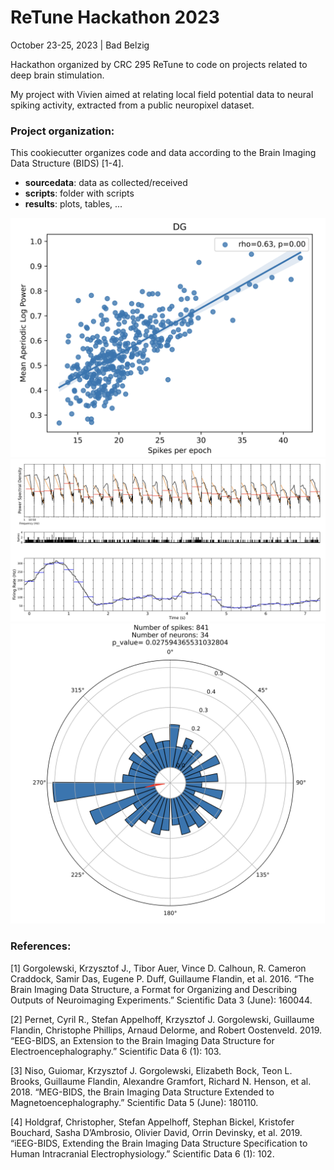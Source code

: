 # ReTune Hackathon 2023

October 23-25, 2023 | Bad Belzig

Hackathon organized by CRC 295 ReTune to code on projects related to deep brain stimulation.

My project with Vivien aimed at relating local field potential data to neural spiking activity, extracted from a public neuropixel dataset.

### Project organization:

This cookiecutter organizes code and data according to the Brain Imaging Data Structure (BIDS) [1-4].

- **sourcedata**: data as collected/received
- **scripts**: folder with scripts
- **results**: plots, tables, ...

![Alt text](image.png)
![Alt text](image-1.png)
![Alt text](image-2.png)

### References:

[1] Gorgolewski, Krzysztof J., Tibor Auer, Vince D. Calhoun, R. Cameron Craddock, Samir Das, Eugene P. Duff, Guillaume Flandin, et al. 2016. “The Brain Imaging Data Structure, a Format for Organizing and Describing Outputs of Neuroimaging Experiments.” Scientific Data 3 (June): 160044.

[2] Pernet, Cyril R., Stefan Appelhoff, Krzysztof J. Gorgolewski, Guillaume Flandin, Christophe Phillips, Arnaud Delorme, and Robert Oostenveld. 2019. “EEG-BIDS, an Extension to the Brain Imaging Data Structure for Electroencephalography.” Scientific Data 6 (1): 103.

[3] Niso, Guiomar, Krzysztof J. Gorgolewski, Elizabeth Bock, Teon L. Brooks, Guillaume Flandin, Alexandre Gramfort, Richard N. Henson, et al. 2018. “MEG-BIDS, the Brain Imaging Data Structure Extended to Magnetoencephalography.” Scientific Data 5 (June): 180110.

[4] Holdgraf, Christopher, Stefan Appelhoff, Stephan Bickel, Kristofer Bouchard, Sasha D’Ambrosio, Olivier David, Orrin Devinsky, et al. 2019. “iEEG-BIDS, Extending the Brain Imaging Data Structure Specification to Human Intracranial Electrophysiology.” Scientific Data 6 (1): 102.
